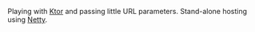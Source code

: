 Playing with [Ktor](https://github.com/kotlin/ktor) and passing little URL parameters.
Stand-alone hosting using [Netty](https://github.com/netty/netty).

